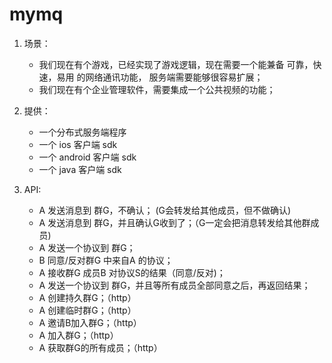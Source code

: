 # mymq

1.  场景：
    * 我们现在有个游戏，已经实现了游戏逻辑，现在需要一个能兼备 可靠，快速，易用 的网络通讯功能， 服务端需要能够很容易扩展；
    * 我们现在有个企业管理软件，需要集成一个公共视频的功能；
    
    
2.  提供：
    * 一个分布式服务端程序
    * 一个 ios 客户端 sdk
    * 一个 android 客户端 sdk
    * 一个 java 客户端 sdk


3.  API:
    * A 发送消息到 群G，不确认； (G会转发给其他成员，但不做确认) <tcp>
    * A 发送消息到 群G，并且确认G收到了；（G一定会把消息转发给其他群成员)
    * A 发送一个协议到 群G；
    * B 同意/反对群G 中来自A 的协议；
    * A 接收群G 成员B 对协议S的结果（同意/反对)；
    * A 发送一个协议到 群G，并且等所有成员全部同意之后，再返回结果；
    * A 创建持久群G；（http）
    * A 创建临时群G；（http）
    * A 邀请B加入群G；（http）
    * A 加入群G；（http）
    * A 获取群G的所有成员；（http）
